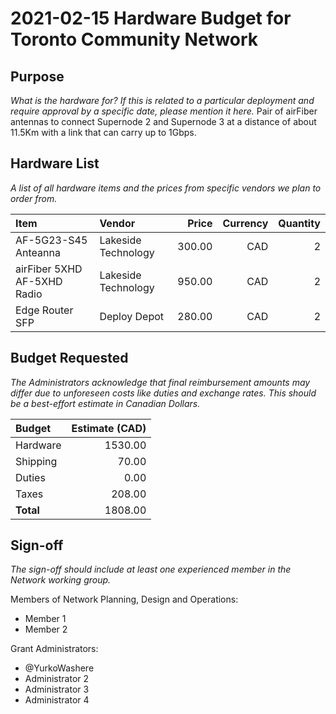 # 2021-02-15 Hardware Budget for Toronto Community Network

## Purpose

_What is the hardware for? If this is related to a particular deployment and require approval by a specific date, please mention it here._
Pair of airFiber antennas to connect Supernode 2 and Supernode 3 at a distance of about 11.5Km with a link that can carry up to 1Gbps.

## Hardware List

_A list of all hardware items and the prices from specific vendors we plan to order from._

| Item                        | Vendor              | Price   | Currency | Quantity |
|:----------------------------|:--------------------|--------:|---------:|---------:|
| AF-5G23-S45 Anteanna        | Lakeside Technology |  300.00 |      CAD |        2 |
| airFiber 5XHD AF-5XHD Radio | Lakeside Technology |  950.00 |      CAD |        2 |
| Edge Router SFP             | Deploy Depot        |  280.00 |      CAD |        2 |

## Budget Requested

_The Administrators acknowledge that final reimbursement amounts may differ due to unforeseen costs like duties and exchange rates. This should be a best-effort estimate in Canadian Dollars._

| Budget    | Estimate (CAD) |
|:----------|---------------:|
| Hardware  |        1530.00 |
| Shipping  |          70.00 |
| Duties    |           0.00 |
| Taxes     |          208.00|
| **Total** |        1808.00 |

## Sign-off

_The sign-off should include at least one experienced member in the Network working group._

Members of Network Planning, Design and Operations:
- Member 1
- Member 2

Grant Administrators:
- @YurkoWashere
- Administrator 2
- Administrator 3
- Administrator 4
